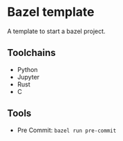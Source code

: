 # Bazel template

A template to start a bazel project.

## Toolchains

- Python
- Jupyter
- Rust
- C

## Tools

- Pre Commit: `bazel run pre-commit`
